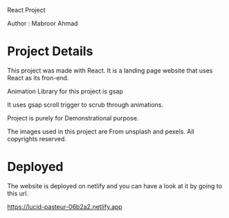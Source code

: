 React Project

Author : Mabroor Ahmad

# Project Details

This project was made with React. It is a landing page website that uses React as its fron-end.

Animation Library for this project is gsap

It uses gsap scroll trigger to scrub through animations.

Project is purely for Demonstrational purpose.

The images used in this project are From unsplash and pexels. All copyrights reserved.

# Deployed

The website is deployed on netlify and you can have a look at it by going to this url.

https://lucid-pasteur-06b2a2.netlify.app
